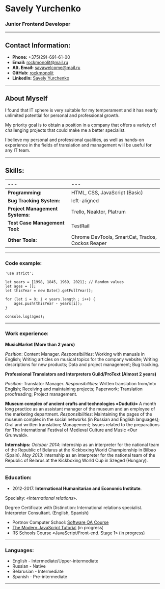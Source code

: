 # __Savely Yurchenko__
### Junior Frontend Developer

---

## __Contact Information:__

- __Phone:__ +375(29)-691-61-00
- __Email:__ rockmonolit@mail.ru
- __Alt. Email:__ savawelcome@mail.ru
- __GitHub:__ [rockmonolit](https://github.com/rockmonolit)
- __LinkedIn:__ [Savely Yurchenko](https://www.linkedin.com/in/savely-yurchenko/)

---

## __About Myself__
I found that IT sphere is very suitable for my temperament and it has nearly unlimited potential for personal and professional growth.

My priority goal is to obtain a position in a company that offers a variety of challenging projects that could make me a better specialist.

I believe my personal and professional qualities, as well as hands-on experience in the fields of translation and management will be useful for any IT team.

---

## __Skills:__

| ---                             | ---                                              |
|:---                             |:---                                              |
| **Programming:**                | HTML, CSS, JavaScript (Basic)                    |
| **Bug Tracking System:**        | left-aligned                                     | 
| **Project Management Systems:** | Trello, Neaktor, Platrum                         |
| **Test Case Management Tool:**  | TestRail                                         |
| **Other Tools:**                | Chrome DevTools, SmartCat, Trados, Cockos Reaper |

---

### __Code example:__

```
'use strict';

let years = [1998, 1845, 1969, 2021]; // Random values
let ages = [];
let thisYear = new Date().getFullYear();

for (let i = 0; i < years.length ; i++) {
    ages.push(thisYear - years[i]);
}

console.log(ages);
```

---

### __Work experience:__

**MusicMarket (More than 2 years)**

*Position*: Content Manager.
*Responsibilities*: Working with manuals in English; Writing articles on musical topics for the company website; Writing descriptions for new products; Data and project management; Bug tracking.

**Professional Translators and Interpreters Guild/ProText (Almost 2 years)**

*Position*: Translator Manager. 
*Responsibilities*: Written translation from/into English; Receiving and maintaining projects; Paperwork; Translation proofreading; Project management.

**Museum complex of ancient crafts and technologies «Dudutki»**
A month long practice as an assistant manager of the museum and an employee of the marketing department. 
*Responsibilities*: Maintaining the pages of the museum complex in the social networks (in Russian and English languages); Oral and written translation; Management; Issues related to the preparations for The International Festival of Medieval Culture and Music «Our Grunwald».

**Internships:**
*October 2014*: internship as an interpreter for the national team of the Republic of Belarus at the Kickboxing World Championship in Bilbao (Spain).
*May 2013*: internship as an interpreter for the national team of the Republic of Belarus at the Kickboxing World Cup in Szeged (Hungary).

---

### __Education:__

- 2012-2017. **International Humanitarian and Economic Institute**.

Specialty: 
«*International relations*».

Degree Certificate with Distinction: International relations specialist. Interpreter Consultant. (English, Spanish)

- Portnov Computer School: [Software QA Course](https://portnov.net/ru-2018/)
- [The Modern JavaScript Tutorial](https://javascript.info/) (in progress)
- RS Schools Course «JavaScript/Front-end. Stage 1» (in progress)

---

### __Languages:__

- English \- Intermediate/Upper-intermediate
- Russian \- Native
- Belarusian \- Intermediate
- Spanish \- Pre-intermediate

---